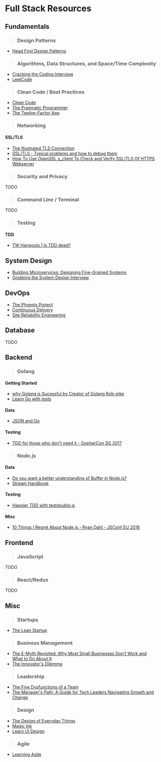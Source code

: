# Full Stack Resources

## Fundamentals

> ### Design Patterns

- [Head First Design Patterns](https://www.amazon.com/Head-First-Design-Patterns-Brain-Friendly/dp/0596007124)

> ### Algorithms, Data Structures, and Space/Time Complexity

- [Cracking the Coding Interview](https://www.amazon.com/Cracking-Coding-Interview-Programming-Questions/dp/0984782850)
- [LeetCode](https://leetcode.com/)

> ### Clean Code / Best Practices

- [Clean Code](https://www.amazon.com/Clean-Code-Handbook-Software-Craftsmanship/dp/0132350882)
- [The Pragmatic Programmer](https://www.amazon.com/Pragmatic-Programmer-Journeyman-Master/dp/020161622X/ref=pd_lpo_sbs_14_t_1?_encoding=UTF8&psc=1&refRID=H6TFX06T5PAJ7VB2X4CJ)
- [The Twelve-Factor App](https://12factor.net/)

> ### Networking

#### SSL/TLS

- [The Illustrated TLS Connection](https://tls.ulfheim.net/)
- [SSL/TLS - Typical problems and how to debug them](https://maulwuff.de/research/ssl-debugging.html)
- [How To Use OpenSSL s_client To Check and Verify SSL/TLS Of HTTPS Webserver](https://www.poftut.com/use-openssl-s_client-check-verify-ssltls-https-webserver/)

> ### Security and Privacy

TODO

> ### Command Line / Terminal

TODO

> ### Testing

#### TDD

- [TW Hangouts | Is TDD dead?](https://www.youtube.com/watch?v=z9quxZsLcfo&list=PLJb2p0qX8R_qSRhs14CiwKuDuzERXSU8m)

## System Design

- [Building Microservices: Designing Fine-Grained Systems](https://www.amazon.com/Building-Microservices-Designing-Fine-Grained-Systems/dp/1491950358)
- [Grokking the System Design Interview](https://www.educative.io/collection/5668639101419520/5649050225344512)

## DevOps

- [The Phoenix Project](https://www.amazon.com/Phoenix-Project-DevOps-Helping-Business/dp/0988262592)
- [Continuous Delivery](https://www.amazon.com/Continuous-Delivery-Deployment-Automation-Addison-Wesley/dp/0321601912)
- [Site Reliability Engineering](https://landing.google.com/sre/books/)

## Database

TODO

## Backend

> ### Golang

#### Getting Started

- [why Golang is Sucessful by Creator of Golang Rob-pike](https://www.youtube.com/watch?v=cQ7STILAS0M)
- [Learn Go with tests](https://quii.gitbook.io/learn-go-with-tests)

#### Data

- [JSON and Go](https://blog.golang.org/json-and-go)

#### Testing

- [TDD for those who don't need it - GopherCon SG 2017](https://www.youtube.com/watch?v=a6oP24CSdUg&t=482s)

> ### Node.js

#### Data

- [Do you want a better understanding of Buffer in Node.js?](https://medium.freecodecamp.org/do-you-want-a-better-understanding-of-buffer-in-node-js-check-this-out-2e29de2968e8)
- [Stream Handbook](https://github.com/substack/stream-handbook)

#### Testing

- [Happier TDD with testdouble.js](https://vimeo.com/169413322)

#### Misc

- [10 Things I Regret About Node.js - Ryan Dahl - JSConf EU 2018](https://www.youtube.com/watch?v=M3BM9TB-8yA)

## Frontend

> ### JavaScript

TODO

> ### React/Redux

TODO

## Misc

> ### Startups

- [The Lean Startup](https://www.amazon.com/Lean-Startup-Entrepreneurs-Continuous-Innovation/dp/0307887898)

> ### Business Management

- [The E-Myth Revisited: Why Most Small Businesses Don't Work and What to Do About It](https://www.amazon.com/Myth-Revisited-Small-Businesses-About/dp/0887307280)
- [The Innovator's Dilemma](https://www.amazon.com/Innovators-Dilemma-Revolutionary-Change-Business/dp/0062060244)

> ### Leadership

- [The Five Dysfunctions of a Team](https://www.amazon.com/Five-Dysfunctions-Team-Leadership-Fable/dp/0787960756)
- [The Manager's Path: A Guide for Tech Leaders Navigating Growth and Change](https://www.amazon.com/Managers-Path-Leaders-Navigating-Growth-ebook/dp/B06XP3GJ7F)

> ### Design

- [The Design of Everyday Things](https://www.amazon.com/Design-Everyday-Things-Donald-Norman/dp/1452654123)
- [Magic Ink](http://worrydream.com/MagicInk/)
- [Learn UI Design](https://learnui.design/)

> ### Agile

- [Learning Agile](https://www.amazon.com/Learning-Agile-Understanding-Scrum-Kanban/dp/1449331920)
